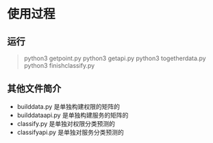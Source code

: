 # 使用过程
## 运行
> python3 getpoint.py
> python3 getapi.py
> python3 togetherdata.py
> python3 finishclassify.py
## 其他文件简介
- builddata.py 是单独构建权限的矩阵的
- builddataapi.py 是单独构建服务的矩阵的
- classify.py 是单独对权限分类预测的
- classifyapi.py 是单独对服务分类预测的
